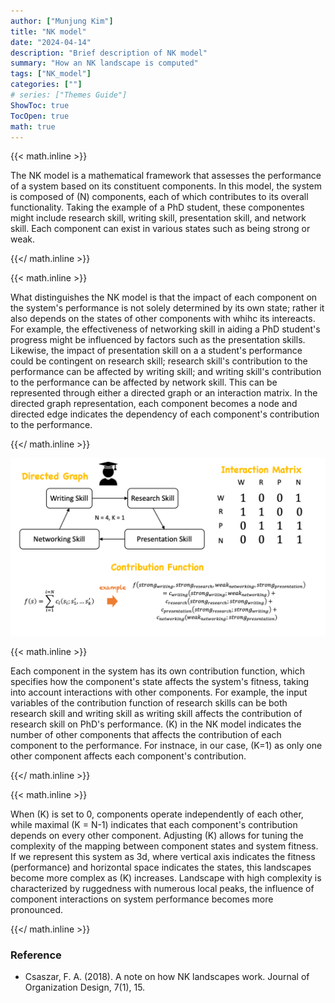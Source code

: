 ```yaml
---
author: ["Munjung Kim"]
title: "NK model"
date: "2024-04-14"
description: "Brief description of NK model"
summary: "How an NK landscape is computed"
tags: ["NK_model"]
categories: [""]
# series: ["Themes Guide"]
ShowToc: true
TocOpen: true
math: true
---
```


 {{< math.inline >}} <p>The NK model is a mathematical framework that assesses the performance of a system based on its constituent components. In this model, the system is composed of \(N\) components, each of which contributes to its overall functionality. Taking the example of a PhD student, these componentes might include research skill, writing skill, presentation skill, and network skill. Each component can exist in various states such as being strong or weak. </p>{{</ math.inline >}}

 {{< math.inline >}} <p>What distinguishes the NK model is that the impact of each component on the system's performance is not solely determined by its own state; rather it also depends on the states of other components with whihc its intereacts. For example, the effectiveness of networking skill in aiding a PhD student's progress might be influenced by factors such as the presentation skills. Likewise, the impact of presentation skill on a a student's performance could be contingent on research skill; research skill's contribution to the performance can be affected by writing skill; and writing skill's contribution to the performance can be affected by network skill. This can be represented through either a directed graph or an interaction matrix. In the directed graph representation, each component becomes a node and directed edge indicates the dependency of each component's contribution to the performance.  </p>{{</ math.inline >}}

![image](images/NK_model_descripgion.jpg)

 {{< math.inline >}} <p>Each component in the system has its own contribution function, which specifies how the component's state affects the system's fitness, taking into account interactions with other components. For example, the input variables of the contribution function of research skills can be both research skill and writing skill as writing skill affects the contribution of research skill on PhD's performance. \(K\) in the NK model indicates the number of other components that affects the contribution of each component to the performance. For instnace, in our case, \(K=1\) as only one other component affects each component's contribution.  </p>{{</ math.inline >}}

 {{< math.inline >}} <p>When \(K\) is set to 0, components operate independently of each other, while maximal  \(K = N-1\) indicates that each component's contribution depends on every other component. Adjusting \(K\) allows for tuning the complexity of the mapping between component states and system fitness. If we represent this system as 3d, where vertical axis indicates the fitness (performance) and horizontal space indicates the states, this landscapes become more complex as \(K\) increases. Landscape with high complexity is characterized by ruggedness with numerous local peaks, the influence of component interactions on system performance becomes more pronounced. </p>{{</ math.inline >}}


### Reference

* Csaszar, F. A. (2018). A note on how NK landscapes work. Journal of Organization Design, 7(1), 15.


